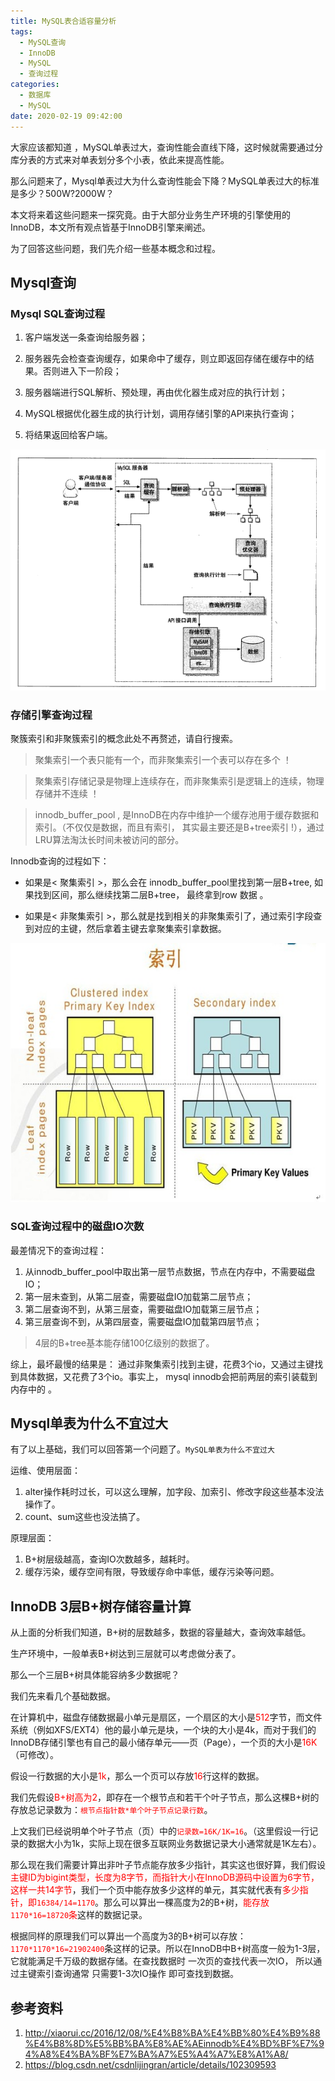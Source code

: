 ```yaml
---
title: MySQL表合适容量分析
tags:
  - MySQL查询
  - InnoDB
  - MySQL
  - 查询过程
categories:
  - 数据库
  - MySQL
date: 2020-02-19 09:42:00
---
```



大家应该都知道 ，MySQL单表过大，查询性能会直线下降，这时候就需要通过分库分表的方式来对单表划分多个小表，依此来提高性能。

那么问题来了，Mysql单表过大为什么查询性能会下降？MySQL单表过大的标准是多少？500W?2000W？

本文将来着这些问题来一探究竟。由于大部分业务生产环境的引擎使用的InnoDB，本文所有观点皆基于InnoDB引擎来阐述。

<!-- more -->

为了回答这些问题，我们先介绍一些基本概念和过程。

## Mysql查询

### Mysql SQL查询过程

1. 客户端发送一条查询给服务器；

2. 服务器先会检查查询缓存，如果命中了缓存，则立即返回存储在缓存中的结果。否则进入下一阶段；

3. 服务器端进行SQL解析、预处理，再由优化器生成对应的执行计划；

4. MySQL根据优化器生成的执行计划，调用存储引擎的API来执行查询；

5. 将结果返回给客户端。

![](MySQL表合适容量分析/MySQL查询过程.png)

### 存储引擎查询过程

聚簇索引和非聚簇索引的概念此处不再赘述，请自行搜索。

> 聚集索引一个表只能有一个，而非聚集索引一个表可以存在多个 ！ 

> 聚集索引存储记录是物理上连续存在，而非聚集索引是逻辑上的连续，物理存储并不连续 ！

> innodb_buffer_pool ,  是InnoDB在内存中维护一个缓存池用于缓存数据和索引。（不仅仅是数据，而且有索引， 其实最主要还是B+tree索引 !），通过LRU算法淘汰长时间未被访问的部分。

Innodb查询的过程如下：

- 如果是< 聚集索引 >，那么会在 innodb_buffer_pool里找到第一层B+tree,  如果找到区间，那么继续找第二层B+tree， 最终拿到row 数据 。

- 如果是< 非聚集索引 >，那么就是找到相关的非聚集索引了，通过索引字段查到对应的主键，然后拿着主键去拿聚集索引拿数据。

![](MySQL表合适容量分析/InnoDB查询.png)

### SQL查询过程中的磁盘IO次数


最差情况下的查询过程：

1. 从innodb_buffer_pool中取出第一层节点数据，节点在内存中，不需要磁盘IO；
2. 第一层未查到，从第二层查，需要磁盘IO加载第二层节点；
3. 第二层查询不到，从第三层查，需要磁盘IO加载第三层节点；
4. 第三层查询不到，从第四层查，需要磁盘IO加载第四层节点；

> 4层的B+tree基本能存储100亿级别的数据了。

综上，最坏最慢的结果是： 通过非聚集索引找到主键，花费3个io，又通过主键找到具体数据，又花费了3个io。事实上， mysql innodb会把前两层的索引装载到内存中的 。

## Mysql单表为什么不宜过大

有了以上基础，我们可以回答第一个问题了。`MySQL单表为什么不宜过大`

运维、使用层面：

1. alter操作耗时过长，可以这么理解，加字段、加索引、修改字段这些基本没法操作了。
2. count、sum这些也没法搞了。

原理层面：
1. B+树层级越高，查询IO次数越多，越耗时。
2. 缓存污染，缓存空间有限，导致缓存命中率低，缓存污染等问题。

## InnoDB 3层B+树存储容量计算

从上面的分析我们知道，B+树的层数越多，数据的容量越大，查询效率越低。

生产环境中，一般单表B+树达到三层就可以考虑做分表了。

那么一个三层B+树具体能容纳多少数据呢？

我们先来看几个基础数据。

在计算机中，磁盘存储数据最小单元是扇区，一个扇区的大小是<font color=red>512</font>字节，而文件系统（例如XFS/EXT4）他的最小单元是块，一个块的大小是4k，而对于我们的InnoDB存储引擎也有自己的最小储存单元——页（Page），一个页的大小是<font color=red>16K</font>（可修改）。

假设一行数据的大小是<font color=red>1k</font>，那么一个页可以存放<font color=red>16</font>行这样的数据。

我们先假设<font color=red>B+树高为2</font>，即存在一个根节点和若干个叶子节点，那么这棵B+树的存放总记录数为：<font color=red>`根节点指针数*单个叶子节点记录行数`</font>。

上文我们已经说明单个叶子节点（页）中的<font color=red>`记录数=16K/1K=16`</font>。（这里假设一行记录的数据大小为1k，实际上现在很多互联网业务数据记录大小通常就是1K左右）。

那么现在我们需要计算出非叶子节点能存放多少指针，其实这也很好算，我们假设<font color=red>主键ID为bigint类型，长度为8字节，而指针大小在InnoDB源码中设置为6字节，这样一共14字节</font>，我们一个页中能存放多少这样的单元，其实就代表有<font color=red>多少指针，即`16384/14=1170`</font>。那么可以算出一棵高度为2的B+树，<font color=red>能存放`1170*16=18720`条</font>这样的数据记录。

根据同样的原理我们可以算出一个高度为3的B+树可以存放：<font color=red>`1170*1170*16=21902400`</font>条这样的记录。所以在InnoDB中B+树高度一般为1-3层，它就能满足千万级的数据存储。在查找数据时 一次页的查找代表一次IO， 所以通过主键索引查询通常 只需要1-3次IO操作 即可查找到数据。

## 参考资料
1. http://xiaorui.cc/2016/12/08/%E4%B8%BA%E4%BB%80%E4%B9%88%E4%B8%8D%E5%BB%BA%E8%AE%AEinnodb%E4%BD%BF%E7%94%A8%E4%BA%BF%E7%BA%A7%E5%A4%A7%E8%A1%A8/
2. https://blog.csdn.net/csdnlijingran/article/details/102309593
